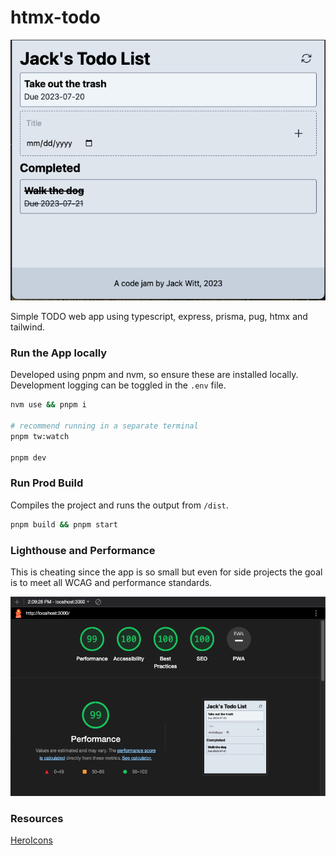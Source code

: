 # htmx-todo

![demo](./docs/imgs/demo.png)

Simple TODO web app using typescript, express, prisma, pug, htmx and tailwind.

### Run the App locally

Developed using pnpm and nvm, so ensure these are installed locally. Development logging can be toggled in the `.env` file.

```bash
nvm use && pnpm i

# recommend running in a separate terminal
pnpm tw:watch

pnpm dev
```

### Run Prod Build

Compiles the project and runs the output from `/dist`.

```bash
pnpm build && pnpm start
```

### Lighthouse and Performance

This is cheating since the app is so small but even for side projects the goal is to meet all WCAG and performance standards.

![demo](./docs/imgs/perf.png)

### Resources

[HeroIcons](https://heroicons.com/)
